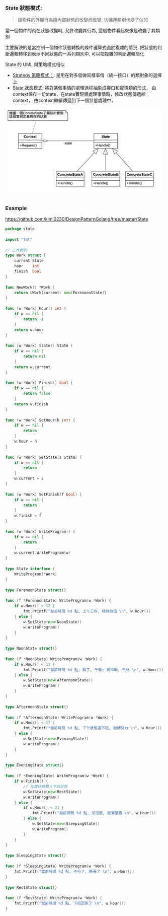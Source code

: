 ### State 狀態模式:
> 讓物件的外顯行為隨內部狀態的改變而改變, 彷彿連類別也變了似的

當一個物件的內在狀態改變時, 允許改變其行為,
這個物件看起來像是改變了其類別

主要解決的是當控制一個物件狀態轉換的條件運算式過於複雜的情況.
把狀態的判斷邏輯轉移到表示不同狀態的一系列類別中,
可以把複雜的判斷邏輯簡化

State 的 UML 與策略模式相似
* [Strategy 策略模式：](https://github.com/kimi0230/DesignPatternGolang/tree/master/Strategy): 
    是用在對多個做同樣事情（統一接口）的類對象的選擇上
* [State 狀態模式:](https://github.com/kimi0230/DesignPatternGolang/tree/master/State)
    將對某個事情的處理過程抽象成接口和實現類的形式，
    由context保存一份state，在state實現類處理事情時，修改狀態傳遞給context， 由context繼續傳遞到下一個狀態處理中，

![UML](https://github.com/kimi0230/DesignPatternGolang/blob/master/UML/State.png?raw=true)

### Example
https://github.com/kimi0230/DesignPatternGolang/tree/master/State 

```go
package state

import "fmt"

// 工作類別
type Work struct {
	current State
	hour    int
	finish  bool
}

func NewWork() *Work {
	return &Work{current: new(ForenoonState)}
}

func (w *Work) Hour() int {
	if w == nil {
		return -1
	}
	return w.hour
}

func (w *Work) State() State {
	if w == nil {
		return nil
	}
	return w.current
}

func (w *Work) Finish() bool {
	if w == nil {
		return false
	}
	return w.finish
}

func (w *Work) SetHour(h int) {
	if w == nil {
		return
	}
	w.hour = h
}

func (w *Work) SetState(s State) {
	if w == nil {
		return
	}
	w.current = s
}

func (w *Work) SetFinish(f bool) {
	if w == nil {
		return
	}
	w.finish = f
}

func (w *Work) WriteProgram() {
	if w == nil {
		return
	}
	w.current.WriteProgram(w)
}

type State interface {
	WriteProgram(*Work)
}

type ForenoonState struct{}

func (f *ForenoonState) WriteProgram(w *Work) {
	if w.Hour() < 12 {
		fmt.Printf("當前時間 %d 點, 上午工作, 精神百倍 \n", w.Hour())
	} else {
		w.SetState(new(NoonState))
		w.WriteProgram()
	}
}

type NoonState struct{}

func (f *NoonState) WriteProgram(w *Work) {
	if w.Hour() < 13 {
		fmt.Printf("當前時間 %d 點, 餓了, 午飯; 覺得睏, 午休 \n", w.Hour())
	} else {
		w.SetState(new(AfternoonState))
		w.WriteProgram()
	}
}

type AfternoonState struct{}

func (f *AfternoonState) WriteProgram(w *Work) {
	if w.Hour() < 17 {
		fmt.Printf("當前時間 %d 點, 下午狀態還不錯, 繼續努力 \n", w.Hour())
	} else {
		w.SetState(new(EveningState))
		w.WriteProgram()
	}
}

type EveningState struct{}

func (f *EveningState) WriteProgram(w *Work) {
	if w.Finish() {
		// 完成任務轉入下班狀態
		w.SetState(new(RestState))
		w.WriteProgram()
	} else {
		if w.Hour() < 21 {
			fmt.Printf("當前時間 %d 點, 加班喔, 疲累至極 \n", w.Hour())
		} else {
			w.SetState(new(SleepingState))
			w.WriteProgram()
		}
	}
}

type SleepingState struct{}

func (f *SleepingState) WriteProgram(w *Work) {
	fmt.Printf("當前時間 %d 點, 不行了, 睡著了 \n", w.Hour())
}

type RestState struct{}

func (f *RestState) WriteProgram(w *Work) {
	fmt.Printf("當前時間 %d 點, 下班回家了 \n", w.Hour())
}
```